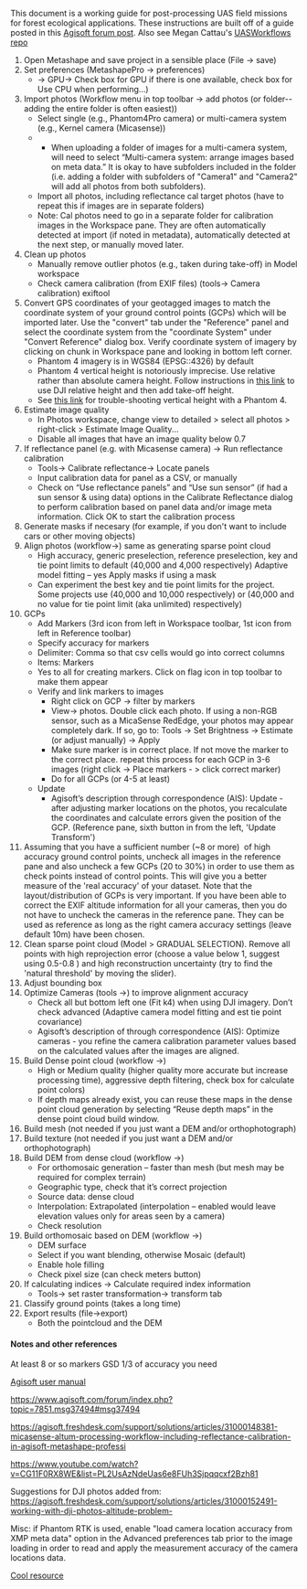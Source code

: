 This document is a working guide for post-processing UAS field missions for forest ecological applications. These instructions are built off of a guide posted in this [Agisoft forum post](https://www.agisoft.com/forum/index.php?topic=7851.0). Also see Megan Cattau's [UASWorkflows repo](https://github.com/mcattau/UASWorkflows)


1. Open Metashape and save project in a sensible place (File -> save)  
2. Set preferences (MetashapePro -> preferences)  
    - -> GPU-> Check box for GPU if there is one available, check box for Use CPU when performing…)  
3. Import photos (Workflow menu in top toolbar -> add photos (or folder--adding the entire folder is often easiest))   
    - Select single (e.g., Phantom4Pro camera) or multi-camera system (e.g., Kernel camera (Micasense))
    - - When uploading a folder of images for a multi-camera system, will need to select “Multi-camera system: arrange images based on meta data.” It is okay to have subfolders included in the folder (i.e. adding a folder with subfolders of "Camera1" and "Camera2" will add all photos from both subfolders).
    - Import all photos, including reflectance cal target photos (have to repeat this if images are in separate folders)  
    - Note: Cal photos need to go in a separate folder for calibration images in the Workspace pane. They are often automatically detected at import (if noted in metadata), automatically detected at the next step, or manually moved later. 
4. Clean up photos 
    - Manually remove outlier photos (e.g.,  taken during take-off) in Model workspace
    - Check camera calibration (from EXIF files) (tools-> Camera calibration) exiftool  
5. Convert GPS coordinates of your geotagged images to match the coordinate system of your ground control points (GCPs) which will be imported later. Use the "convert" tab under the "Reference" panel and select the coordinate system from the "coordinate System" under "Convert Reference" dialog box. Verify coordinate system of imagery by clicking on chunk in Workspace pane and looking in bottom left corner.
    - Phantom 4 imagery is in WGS84 (EPSG::4326) by default
    - Phantom 4 vertical height is notoriously imprecise. Use relative rather than absolute camera height. Follow instructions in [this link](https://agisoft.freshdesk.com/support/solutions/articles/31000152491-working-with-dji-photos-altitude-problem-) to use DJI relative height and then add take-off height.
    - See [this link](http://www.agisoft.com/forum/index.php?topic=4986.msg38769#msg38769) for trouble-shooting vertical height with a Phantom 4.  
6. Estimate image quality  
    - In Photos workspace, change view to detailed > select all photos > right-click > Estimate Image Quality... 
    - Disable all images that have an image quality below 0.7  
7. If reflectance panel (e.g. with Micasense camera) -> Run reflectance calibration  
    - Tools-> Calibrate reflectance-> Locate panels  
    - Input calibration data for panel as a CSV, or manually  
    - Check on “Use reflectance panels” and “Use sun sensor” (if had a sun sensor & using data) options in the Calibrate Reflectance dialog to perform calibration based on panel data and/or image meta information. Click OK to start the calibration process  
8. Generate masks if necesary (for example, if you don't want to include cars or other moving objects)
9. Align photos (workflow->) same as generating sparse point cloud  
    - High accuracy, generic preselection, reference preselection, key and tie point limits to default (40,000 and 4,000 respectively) Adaptive model fitting – yes Apply masks if using a mask  
    - Can experiment the best key and tie point limits for the project. Some projects use (40,000 and 10,000 respectively) or (40,000 and no value for tie point limit (aka unlimited) respectively)
10. GCPs  
    - Add Markers (3rd icon from left in Workspace toolbar, 1st icon from left in Reference toolbar)  
    - Specify accuracy for markers
    - Delimiter: Comma so that csv cells would go into correct columns  
    - Items: Markers   
    - Yes to all for creating markers. Click on flag icon in top toolbar to make them appear  
    - Verify and link markers to images
        - Right click on GCP -> filter by markers
        - View-> photos. Double click each photo. If using a non-RGB sensor, such as a MicaSense RedEdge, your photos may appear completely dark. If so, go to: Tools -> Set Brightness -> Estimate (or adjust manually) -> Apply
        - Make sure marker is in correct place. If not move the marker to the correct place. repeat this process for each GCP in 3-6 images (right click -> Place markers - > click correct marker)
        - Do for all GCPs (or 4-5 at least)  
    - Update  
        - Agisoft’s description through correspondence (AIS): Update - after adjusting marker locations on the photos, you recalculate the coordinates and calculate errors given the position of the GCP.  (Reference pane, sixth button in from the left, 'Update Transform')
11. Assuming that you have a sufficient number (~8 or more)  of high accuracy ground control points, uncheck all images in the reference pane and also uncheck a few GCPs (20 to 30%) in order to use them as check points instead of control points. This will give you a better measure of the 'real accuracy' of your dataset. Note that the layout/distribution of GCPs is very important. If you have been able to correct the EXIF altitude information for all your cameras, then you do not have to uncheck the cameras in the reference pane. They can be used as reference as long as the right camera accuracy settings (leave default 10m) have been chosen.
12. Clean sparse point cloud (Model > GRADUAL SELECTION). Remove all points with high reprojection error (choose a value below 1, suggest using 0.5-0.8 ) and high reconstruction uncertainty (try to find the 'natural threshold' by moving the slider).
13. Adjust bounding box
14. Optimize Cameras (tools ->) to improve alignment accuracy  
    - Check all but bottom left one (Fit k4) when using DJI imagery. Don’t check advanced (Adaptive camera model fitting and est tie point covariance)  
    - Agisoft’s description of through correspondence (AIS): Optimize cameras - you refine the camera calibration parameter values based on the calculated values after the images are aligned.    
15. Build Dense point cloud (workflow ->)    
    - High or Medium quality (higher quality more accurate but increase processing time), aggressive depth filtering, check box for calculate point colors)  
    - If depth maps already exist, you can reuse these maps in the dense point cloud generation by selecting “Reuse depth maps” in the dense point cloud build window.  
16. Build mesh (not needed if you just want a DEM and/or orthophotograph)  
17. Build texture (not needed if you just want a DEM and/or orthophotograph)  
18. Build DEM from dense cloud (workflow ->)   
    - For orthomosaic generation – faster than mesh (but mesh may be required for complex terrain)  
    - Geographic type, check that it’s correct projection  
    - Source data: dense cloud  
    - Interpolation: Extrapolated (interpolation – enabled would leave elevation values only for areas seen by a camera)  
    - Check resolution  
19. Build orthomosaic based on DEM (workflow ->)
    - DEM surface
    - Select if you want blending, otherwise Mosaic (default)
    - Enable hole filling
    - Check pixel size (can check meters button)
20.	If calculating indices -> Calculate required index information
    - Tools-> set raster transformation-> transform tab
21. Classify ground points (takes a long time)
22.	Export results (file->export)
    - Both the pointcloud and the DEM


#### Notes and other references
At least 8 or so markers
GSD 1/3 of accuracy you need

[Agisoft user manual](https://www.agisoft.com/pdf/photoscan-pro_1_3_en.pdf)

https://www.agisoft.com/forum/index.php?topic=7851.msg37494#msg37494

https://agisoft.freshdesk.com/support/solutions/articles/31000148381-micasense-altum-processing-workflow-including-reflectance-calibration-in-agisoft-metashape-professi

https://www.youtube.com/watch?v=CG11F0RX8WE&list=PL2UsAzNdeUas6e8FUh3Sjpqqcxf2Bzh81

Suggestions for DJI photos added from: https://agisoft.freshdesk.com/support/solutions/articles/31000152491-working-with-dji-photos-altitude-problem-

Misc: if Phantom RTK is used, enable "load camera location accuracy from XMP meta data" option in the Advanced preferences tab prior to the image loading in order to read and apply the measurement accuracy of the camera locations data. 

[Cool resource](https://www.unavco.org/software/geodetic-utilities/geoid-height-calculator/geoid-height)
